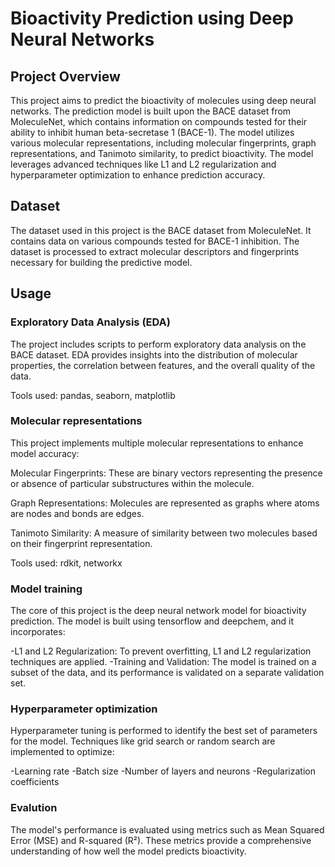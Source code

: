 # Bioactivity Prediction using Deep Neural Networks
## Project Overview
This project aims to predict the bioactivity of molecules using deep neural networks. The prediction model is built upon the BACE dataset from MoleculeNet, which contains information on compounds tested for their ability to inhibit human beta-secretase 1 (BACE-1). The model utilizes various molecular representations, including molecular fingerprints, graph representations, and Tanimoto similarity, to predict bioactivity. The model leverages advanced techniques like L1 and L2 regularization and hyperparameter optimization to enhance prediction accuracy.

## Dataset
The dataset used in this project is the BACE dataset from MoleculeNet. It contains data on various compounds tested for BACE-1 inhibition. The dataset is processed to extract molecular descriptors and fingerprints necessary for building the predictive model.

## Usage
### Exploratory Data Analysis (EDA)
The project includes scripts to perform exploratory data analysis on the BACE dataset. EDA provides insights into the distribution of molecular properties, the correlation between features, and the overall quality of the data.

Tools used: pandas, seaborn, matplotlib

### Molecular representations
This project implements multiple molecular representations to enhance model accuracy:

Molecular Fingerprints: These are binary vectors representing the presence or absence of particular substructures within the molecule.

Graph Representations: Molecules are represented as graphs where atoms are nodes and bonds are edges.

Tanimoto Similarity: A measure of similarity between two molecules based on their fingerprint representation.

Tools used: rdkit, networkx

### Model training
The core of this project is the deep neural network model for bioactivity prediction. The model is built using tensorflow and deepchem, and it incorporates:

-L1 and L2 Regularization: To prevent overfitting, L1 and L2 regularization techniques are applied.
-Training and Validation: The model is trained on a subset of the data, and its performance is validated on a separate validation set.

### Hyperparameter optimization
Hyperparameter tuning is performed to identify the best set of parameters for the model. Techniques like grid search or random search are implemented to optimize:

-Learning rate
-Batch size
-Number of layers and neurons
-Regularization coefficients

### Evalution
The model's performance is evaluated using metrics such as Mean Squared Error (MSE) and R-squared (R²). These metrics provide a comprehensive understanding of how well the model predicts bioactivity.
